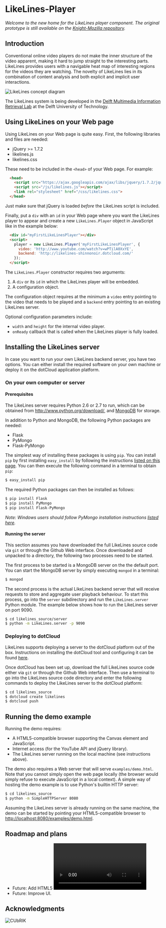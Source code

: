 LikeLines-Player
============

*Welcome to the new home for the LikeLines player component.*
*The original prototype is still available on the*
*[Knight-Mozilla repository](https://github.com/Knight-Mozilla/likelines-mojo).*

## Introduction
Conventional online video players do not make the inner structure of the 
video apparent, making it hard to jump straight to the interesting parts. 
LikeLines provides users with a navigable heat map of interesting regions 
for the videos they are watching. The novelty of LikeLines lies in its 
combination of content analysis and both explicit and implicit user 
interactions.

![LikeLines concept diagram](https://raw.github.com/ShinNoNoir/likelines-player/master/doc/diagram.png)

The LikeLines system is being developed in the 
[Delft Multimedia Information Retrieval Lab](http://dmirlab.tudelft.nl/) 
at the Delft University of Technology.

## Using LikeLines on your Web page
Using LikeLines on your Web page is quite easy.
First, the following libraries and files are needed:

 * jQuery >= 1.7.2
 * likelines.js
 * likelines.css

These need to be included in the `<head>` of your Web page.
For example:
```html
  <head>
  	<script src="https://ajax.googleapis.com/ajax/libs/jquery/1.7.2/jquery.min.js"></script>
  	<script src="/js/likelines.js"></script>
	<link rel="stylesheet" href="/css/likelines.css">
  </head>
```
Just make sure that jQuery is loaded *before* the LikeLines script is included.

Finally, put a `div` with an `id` in your Web page where you want the 
LikeLines player to appear and create a new `LikeLines.Player` object
in JavaScript like in the example below:
```html
  <div id="myFirstLikeLinesPlayer"></div>
  <script>
    player = new LikeLines.Player('myFirstLikeLinesPlayer', {
	  video: 'http://www.youtube.com/watch?v=wPTilA0XxYE',
	  backend: 'http://likelines-shinnonoir.dotcloud.com/'
    });
  </script>
```

The `LikeLines.Player` constructor requires two arguments:
 1. A `div` or its `id` in which the LikeLines player will be embedded. 
 2. A configuration object.

The configuration object requires at the minimum a `video` entry pointing
to the video that needs to be played and a `backend` entry pointing to an
existing LikeLines server.

Optional configuration parameters include:
 * `width` and `height` for the internal video player.
 * `onReady` callback that is called when the LikeLines player is fully loaded.


## Installing the LikeLines server
In case you want to run your own LikeLines backend server, you have two options.
You can either install the required software on your own machine or 
deploy it on the dotCloud application platform.

### On your own computer or server
#### Prerequisites
The LikeLines server requires Python 2.6 or 2.7 to run, which can be obtained 
from http://www.python.org/download/, and [MongoDB](http://www.mongodb.org/downloads)
for storage.

In addition to Python and MongoDB, the following Python packages are needed:
 * Flask
 * PyMongo
 * Flask-PyMongo

The simplest way of installing these packages is using `pip`. You can install
`pip` by first installing `easy_install` by following the instructions 
[listed on this page](https://pypi.python.org/pypi/setuptools).
You can then execute the following command in a terminal to obtain `pip`:
```sh
$ easy_install pip
```

The required Python packages can then be installed as follows:
```sh
$ pip install Flask
$ pip install PyMongo
$ pip install Flask-PyMongo
```
*Note: Windows users should follow PyMongo installation instructions*
*[listed here](http://api.mongodb.org/python/current/installation.html).*

#### Running the server
This section assumes you have downloaded the full LikeLines source code
via `git` or through the Github Web interface. Once downloaded and unpacked 
to a directory, the following two processes need to be started.

The first process to be started is a MongoDB server on the the default port. 
You can start the MongoDB server by simply executing `mongod` in a terminal:

```sh
$ mongod
```

The second process is the actual LikeLines backend server that will 
receive requests to store and aggregate user playback behaviour.
To start this process, go into the `server` subdirectory and run
the `LikeLines.server` Python module. The example below shows how
to run the LikeLines server on port 9090.

```sh
$ cd likelines_source/server
$ python -m LikeLines.server -p 9090
```

### Deploying to dotCloud
LikeLines supports deploying a server to the dotCloud platform 
out of the box. Instructions on installing the dotCloud tool and 
configuring it can be found [here](http://docs.dotcloud.com/firststeps/install/).

Once dotCloud has been set up, download the full LikeLines source code 
either via `git` or through the Github Web interface. Then use a terminal 
to go into the LikeLines source code directory and enter the following 
commands to deploy the LikeLines server to the dotCloud platform:

```sh
$ cd likelines_source
$ dotcloud create likelines
$ dotcloud push
```


## Running the demo example
Running the demo requires:

 * A HTML5-compatible browser supporting the Canvas element and JavaScript.
 * Internet access (for the YouTube API and jQuery library).
 * The LikeLines server running on the local machine
   (see instructions above).

The demo also requires a Web server that will serve `examples/demo.html`.
Note that you cannot simply open the web page locally (the browser would 
simply refuse to execute JavaScript in a local context).
A simple way of hosting the demo example is to use Python's builtin
HTTP server:

```sh
$ cd likelines_source
$ python -m SimpleHTTPServer 8080
```

Assuming the LikeLines server is already running on the same machine, 
the demo can be started by pointing your HTML5-compatible browser to 
[http://localhost:8080/examples/demo.html](http://localhost:8080/examples/demo.html).

## Roadmap and plans
 * Future: Add HTML5 <video> support.
 * Future: Improve UI.


## Acknowledgments

![CUbRIK](http://www.cubrikproject.eu/templates/rt_tachyon_j15/images/logo/light/logo.png)
